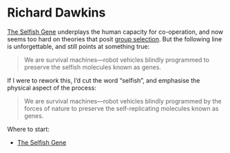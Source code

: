 # Richard Dawkins
[The Selfish Gene](https://en.wikipedia.org/wiki/The_Selfish_Gene) underplays the human capacity for co-operation, and now seems too hard on theories that posit [group selection](https://en.wikipedia.org/wiki/Group_selection#Multilevel_selection_theory). But the following line is unforgettable, and still points at something true:

> We are survival machines—robot vehicles blindly programmed to preserve the selfish molecules known as genes. 

If I were to rework this, I’d cut the word “selfish”, and emphasise the physical aspect of the process: 

> We are survival machines—robot vehicles blindly programmed by the forces of nature to preserve the self-replicating molecules known as genes. 

Where to start:
* [The Selfish Gene](https://en.wikipedia.org/wiki/The_Selfish_Gene)

<!-- #web/people -->

<!-- {BearID:richard-dawkins.md} -->

